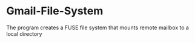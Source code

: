 # Gmail-File-System
The program creates a FUSE file system that mounts remote mailbox to a local directory
